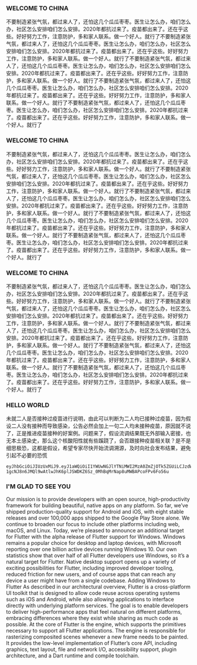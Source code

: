 
### WELCOME TO CHINA

不要制造紧张气氛，都过来人了，还怕这几个瓜瓜枣枣。医生让怎么办，咱们怎么办，社区怎么安排咱们怎么安排。2020年都抗过来了。疫苗都出来了。还在乎这些。好好努力工作，注意防护，多和家人联系。做一个好人。就行了不要制造紧张气氛，都过来人了，还怕这几个瓜瓜枣枣。医生让怎么办，咱们怎么办，社区怎么安排咱们怎么安排。2020年都抗过来了。疫苗都出来了。还在乎这些。好好努力工作，注意防护，多和家人联系。做一个好人。就行了不要制造紧张气氛，都过来人了，还怕这几个瓜瓜枣枣。医生让怎么办，咱们怎么办，社区怎么安排咱们怎么安排。2020年都抗过来了。疫苗都出来了。还在乎这些。好好努力工作，注意防护，多和家人联系。做一个好人。就行了不要制造紧张气氛，都过来人了，还怕这几个瓜瓜枣枣。医生让怎么办，咱们怎么办，社区怎么安排咱们怎么安排。2020年都抗过来了。疫苗都出来了。还在乎这些。好好努力工作，注意防护，多和家人联系。做一个好人。就行了不要制造紧张气氛，都过来人了，还怕这几个瓜瓜枣枣。医生让怎么办，咱们怎么办，社区怎么安排咱们怎么安排。2020年都抗过来了。疫苗都出来了。还在乎这些。好好努力工作，注意防护，多和家人联系。做一个好人。就行了
### WELCOME TO CHINA

不要制造紧张气氛，都过来人了，还怕这几个瓜瓜枣枣。医生让怎么办，咱们怎么办，社区怎么安排咱们怎么安排。2020年都抗过来了。疫苗都出来了。还在乎这些。好好努力工作，注意防护，多和家人联系。做一个好人。就行了不要制造紧张气氛，都过来人了，还怕这几个瓜瓜枣枣。医生让怎么办，咱们怎么办，社区怎么安排咱们怎么安排。2020年都抗过来了。疫苗都出来了。还在乎这些。好好努力工作，注意防护，多和家人联系。做一个好人。就行了不要制造紧张气氛，都过来人了，还怕这几个瓜瓜枣枣。医生让怎么办，咱们怎么办，社区怎么安排咱们怎么安排。2020年都抗过来了。疫苗都出来了。还在乎这些。好好努力工作，注意防护，多和家人联系。做一个好人。就行了不要制造紧张气氛，都过来人了，还怕这几个瓜瓜枣枣。医生让怎么办，咱们怎么办，社区怎么安排咱们怎么安排。2020年都抗过来了。疫苗都出来了。还在乎这些。好好努力工作，注意防护，多和家人联系。做一个好人。就行了不要制造紧张气氛，都过来人了，还怕这几个瓜瓜枣枣。医生让怎么办，咱们怎么办，社区怎么安排咱们怎么安排。2020年都抗过来了。疫苗都出来了。还在乎这些。好好努力工作，注意防护，多和家人联系。做一个好人。就行了
### WELCOME TO CHINA

不要制造紧张气氛，都过来人了，还怕这几个瓜瓜枣枣。医生让怎么办，咱们怎么办，社区怎么安排咱们怎么安排。2020年都抗过来了。疫苗都出来了。还在乎这些。好好努力工作，注意防护，多和家人联系。做一个好人。就行了不要制造紧张气氛，都过来人了，还怕这几个瓜瓜枣枣。医生让怎么办，咱们怎么办，社区怎么安排咱们怎么安排。2020年都抗过来了。疫苗都出来了。还在乎这些。好好努力工作，注意防护，多和家人联系。做一个好人。就行了不要制造紧张气氛，都过来人了，还怕这几个瓜瓜枣枣。医生让怎么办，咱们怎么办，社区怎么安排咱们怎么安排。2020年都抗过来了。疫苗都出来了。还在乎这些。好好努力工作，注意防护，多和家人联系。做一个好人。就行了不要制造紧张气氛，都过来人了，还怕这几个瓜瓜枣枣。医生让怎么办，咱们怎么办，社区怎么安排咱们怎么安排。2020年都抗过来了。疫苗都出来了。还在乎这些。好好努力工作，注意防护，多和家人联系。做一个好人。就行了不要制造紧张气氛，都过来人了，还怕这几个瓜瓜枣枣。医生让怎么办，咱们怎么办，社区怎么安排咱们怎么安排。2020年都抗过来了。疫苗都出来了。还在乎这些。好好努力工作，注意防护，多和家人联系。做一个好人。就行了

### HELLO WORLD
未就二人是否接种过疫苗进行说明，由此可以判断为二人均已接种过疫苗，因为假设二人没有接种而导致感染，公告必然会加上一句二人均未接种疫苗，原因就不说了，正是推进疫苗接种的好案例。问题来了，假设流调结果既无外部输入密接，也无本土感染史，那么这个核酸阳性就有些蹊跷了，会否跟接种疫苗相关联？是不是细思极恐，这都是假设，希望专家尽快开始流调溯源，及时向社会发布结果，避免引起不必要的恐慌
```
eyJhbGciOiJIUzUxMiJ9.eyJ1aWQiOiI1YWUwNGJlYTNiMWI2MzA0ZmZjOTk5ZGUiLCJzdWIiOiIxNTg5NjI3MjUzMSIsImF1ZCI6IndlYiIsIm5hbSI6IuS4gOS4qumXrumimCIsInBpYyI6Imh0dHA6Ly9tb3l1dGFuZy5vc3MtY24tc2hlbnpoZW4uYWxpeXVuY3MuY29tL3dvcmtzL2ltYWdlcy8tMTA3NTM5MjI0OC4xNTUzMDg5NTI5MTE0LmpwZyIsInRlcm1pbmFsIjoiV0VCIiwiZXhwIjoxNjIzNDAyMjI2LCJpYXQiOjE2MjA4MTAyMjZ9.6FhL-1gcNJ8n6JMQl9wAtlwJhK6plJSWDKZ6Sz_0MhBqMrNap8uMWBAPcoFPv6Fo56u
```
### I'M GLAD TO SEE YOU

Our mission is to provide developers with an open source, high-productivity framework for building beautiful, native apps on any platform. So far, we’ve shipped production-quality support for Android and iOS, with eight stable releases and over 100,000 apps shipped to the Google Play Store alone. We continue to broaden our focus to include other platforms including web, macOS, and Linux. Today, we’re pleased to announce an additional target for Flutter with the alpha release of Flutter support for Windows.
Windows remains a popular choice for desktop and laptop devices, with Microsoft reporting over one billion active devices running Windows 10. Our own statistics show that over half of all Flutter developers use Windows, so it’s a natural target for Flutter. Native desktop support opens up a variety of exciting possibilities for Flutter, including improved developer tooling, reduced friction for new users, and of course apps that can reach any device a user might have from a single codebase.
Adding Windows to Flutter
As described in our architectural overview, Flutter is a cross-platform UI toolkit that is designed to allow code reuse across operating systems such as iOS and Android, while also allowing applications to interface directly with underlying platform services. The goal is to enable developers to deliver high-performance apps that feel natural on different platforms, embracing differences where they exist while sharing as much code as possible. At the core of Flutter is the engine, which supports the primitives necessary to support all Flutter applications. The engine is responsible for rasterizing composited scenes whenever a new frame needs to be painted. It provides the low-level implementation of Flutter’s core API, including graphics, text layout, file and network I/O, accessibility support, plugin architecture, and a Dart runtime and compile toolchain.